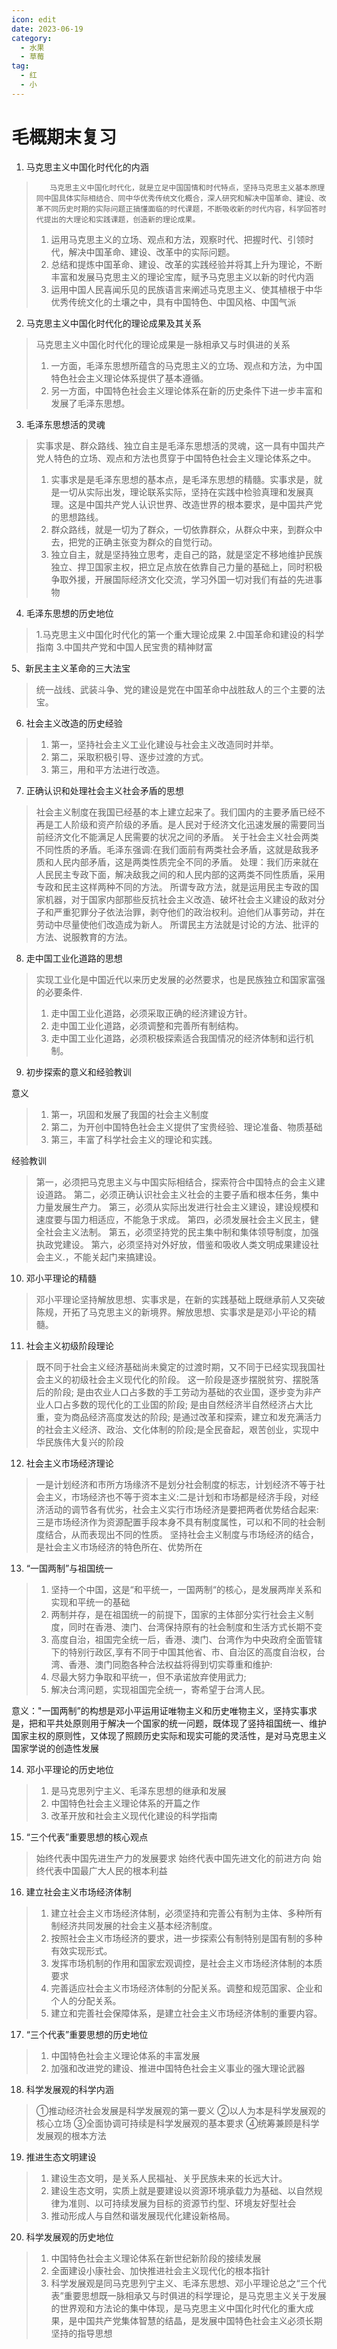 ```yaml
---
icon: edit
date: 2023-06-19
category:
  - 水果
  - 草莓
tag:
  - 红
  - 小
---
```

# 毛概期末复习

1.  马克思主义中国化时代化的内涵 

>        马克思主义中国化时代化，就是立足中国国情和时代特点，坚持马克思主义基本原理同中国具体实际相结合、同中华优秀传统文化概合，深人研究和解决中国革命、建设、改革不同历史时期的实际问题正搞懂面临的时代课题，不断吸收新的时代内容，科学回答时代提出的大理论和实践课题，创造新的理论成果。
> 1. 运用马克思主义的立场、观点和方法，观察时代、把握时代、引领时代，解决中国革命、建设、改革中的实际问题。
> 2. 总结和提炼中国革命、建设、改革的实践经验并将其上升为理论，不断丰富和发展马克思主义的理论宝库，赋予马克思主义以新的时代内涵
> 3. 运用中国人民喜闻乐见的民族语言来阐述马克思主义、使其植根于中华优秀传统文化的土壤之中，具有中国特色、中国风格、中国气派



2.  马克思主义中国化时代化的理论成果及其关系 

> 马克思主义中国化时代化的理论成果是一脉相承又与时俱进的关系
> 1. 一方面，毛泽东思想所蕴含的马克思主义的立场、观点和方法，为中国特色社会主义理论体系提供了基本遵循。
> 2. 另一方面，中国特色社会主义理论体系在新的历史条件下进一步丰富和发展了毛泽东思想。


3. 毛泽东思想活的灵魂

> 实事求是、群众路线、独立自主是毛泽东思想活的灵魂，这一具有中国共产党人特色的立场、观点和方法也贯穿于中国特色社会主义理论体系之中。
> 1. 实事求是是毛泽东思想的基本点，是毛泽东思想的精髓。实事求是，就是一切从实际出发，理论联系实际，坚持在实践中检验真理和发展真理。这是中国共产党人认识世界、改造世界的根本要求，是中国共产党的思想路线。
> 2. 群众路线，就是一切为了群众，一切依靠群众，从群众中来，到群众中去，把党的正确主张变为群众的自觉行动。
> 3. 独立自主，就是坚持独立思考，走自己的路，就是坚定不移地维护民族独立、捍卫国家主权，把立足点放在依靠自己力量的基础上，同时积极争取外援，开展国际经济文化交流，学习外国一切对我们有益的先进事物


4. 毛泽东思想的历史地位

> 1.马克思主义中国化时代化的第一个重大理论成果
> 2.中国革命和建设的科学指南
> 3.中国共产党和中国人民宝贵的精神财富


5、新民主主义革命的三大法宝

> 统一战线、武装斗争、党的建设是党在中国革命中战胜敌人的三个主要的法宝。


6. 社会主义改造的历史经验

> 1. 第一，坚持社会主义工业化建设与社会主义改造同时并举。
> 2. 第二，采取积极引导、逐步过渡的方式。
> 3. 第三，用和平方法进行改造。


7. 正确认识和处理社会主义社会矛盾的思想

> 社会主义制度在我国已经基的本上建立起来了。我们国内的主要矛盾已经不再是工人阶级和资产阶级的矛盾。是人民对于经济文化迅速发展的需要同当前经济文化不能满足人民需要的状况之间的矛盾。
> 关于社会主义社会两类不同性质的矛盾。毛泽东强调:在我们面前有两类社会矛盾，这就是敌我矛质和人民内部矛盾，这是两类性质完全不同的矛盾。
> 处理：我们历来就在人民民主专政下面，解决敌我之间的和人民内部的这两类不同性质盾，采用专政和民主这样两种不同的方法。
> 所谓专政方法，就是运用民主专政的国家机器，对于国家内部那些反抗社会主义改造、破坏社会主义建设的敌对分子和严重犯罪分子依法治罪，剥夺他们的政治权利。迫他们从事劳动，并在劳动中尽量使他们改造成为新人。
> 所谓民主方法就是讨论的方法、批评的方法、说服教育的方法。


8. 走中国工业化道路的思想

> 实现工业化是中国近代以来历史发展的必然要求，也是民族独立和国家富强的必要条件.
> 1. 走中国工业化道路，必须采取正确的经济建设方针。
> 2. 走中国工业化道路，必须调整和完善所有制结构。
> 3. 走中国工业化道路，必须积极探索适合我国情况的经济体制和运行机制。


9. 初步探索的意义和经验教训

意义
> 1. 第一，巩固和发展了我国的社会主义制度
> 2. 第二，为开创中国特色社会主义提供了宝贵经验、理论准备、物质基础
> 3. 第三，丰富了科学社会主义的理论和实践。

经验教训
> 第一，必须把马克思主义与中国实际相结合，探索符合中国特点的会主义建设道路。
> 第二，必须正确认识社会主义社会的主要子盾和根本任务，集中力量发展生产力。
> 第三，必须从实际出发进行社会主义建设，建设规模和速度要与国力相适应，不能急于求成。
> 第四，必须发展社会主义民主，健全社会主义法制。
> 第五，必须坚持党的民主集中制和集体领导制度，加强执政党建设。
> 第六，必须坚持对外好放，借鉴和吸收人类文明成果建设社会主义.，不能关起门来搞建设。


10. 邓小平理论的精髓

> 邓小平理论坚持解放思想、实事求是，在新的实践基础上既继承前人又突破陈规，开拓了马克思主义的新境界。解放思想、实事求是是邓小平论的精髓。


11. 社会主义初级阶段理论

> 既不同于社会主义经济基础尚未奠定的过渡时期，又不同于已经实现我国社会主义的初级社会主义现代化的阶段。
> 这一阶段是逐步摆脱贫穷、摆脱落后的阶段;
> 是由农业人口占多数的手工劳动为基础的农业国，逐步变为非产业人口占多数的现代化的工业国的阶段;
> 是由自然经济半自然经济占大比重，变为商品经济高度发达的阶段;
> 是通过改革和探索，建立和发充满活力的社会主义经济、政治、文化体制的阶段;是全民奋起，艰苦创业，实现中华民族伟大复兴的阶段


12. 社会主义市场经济理论

> 一是计划经济和市所方场缘济不是划分社会制度的标志，计划经济不等于社会主义，市场经济也不等于资本主义:二是计划和市场都是经济手段，对经济活动的调节各有优劣，社会主义实行市场经济是要把两者优势结合起来:
> 三是市场经济作为资源配置手段本身不具有制度属性，可以和不同的社会制度结合，从而表现出不同的性质。
> 坚持社会主义制度与市场经济的结合，是社会主义市场经济的特色所在、优势所在


13. “一国两制”与祖国统一

> 1. 坚持一个中国，这是“和平统一，一国两制“的核心，是发展两岸关系和实现和平统一的基础
> 2. 两制并存，是在祖国统一的前提下，国家的主体部分实行社会主义制度，同时在香港、澳门、台湾保持原有的社会制度和生活方式长期不变
> 3. 高度自治，祖国完全统一后，香港、澳门、台湾作为中央政府全面管辖下的特别行政区,享有不同于中国其他省、市、自治区的高度自治权，台湾、香港、澳门同胞各种合法权益将得到切实尊重和维护:
> 4. 尽最大努力争取和平统一，但不承诺放弃使用武力;
> 5. 解决台湾问题，实现祖国完全统一，寄希望于台湾人民。
> 
意义："一国两制”的构想是邓小平运用证唯物主义和历史唯物主义，坚持实事求是，把和平共处原则用于解决一个国家的统一问题，既体现了竖持祖国统一、维护国家主权的原则性，又体现了照顾历史实际和现实可能的灵活性，是对马克思主义国家学说的创造性发展


14. 邓小平理论的历史地位

> 1. 是马克思列宁主义、毛泽东思想的继承和发展
> 2. 中国特色社会主义理论体系的开篇之作
> 3. 改革开放和社会主义现代化建设的科学指南


15. “三个代表”重要思想的核心观点

> 始终代表中国先进生产力的发展要求 始终代表中国先进文化的前进方向 始终代表中国最广大人民的根本利益


16. 建立社会主义市场经济体制

> 1. 建立社会主义市场经济体制，必须坚持和完善公有制为主体、多种所有制经济共同发展的社会主义基本经济制度。
> 2. 按照社会主义市场经济的要求，进一步探索公有制特别是国有制的多种有效实现形式。
> 3. 发挥市场机制的作用和国家宏观调控，是社会主义市场经济体制的本质要求
> 4. 完善适应社会主义市场经济体制的分配关系。调整和规范国家、企业和个人的分配关系。
> 5. 建立和完善社会保障体系，是建立社会主义市场经济体制的重要内容。


17. “三个代表”重要思想的历史地位

> 1. 中国特色社会主义理论体系的丰富发展
> 2. 加强和改进党的建设、推进中国特色社会主义事业的强大理论武器


18. 科学发展观的科学内涵

> ①推动经济社会发展是科学发展观的第一要义
> ②以人为本是科学发展观的核心立场
> ③全面协调可持续是科学发展观的基本要求
> ④统筹兼顾是科学发展观的根本方法


19. 推进生态文明建设

> 1. 建设生态文明，是关系人民福祉、关乎民族未来的长远大计。
> 2. 建设生态文明，实质上就是要建设以资源环境承载力为基础、以自然规律为准则、以可持续发展为目标的资源节约型、环境友好型社会
> 3. 推动形成人与自然和谐发展现代化建设新格局。


20. 科学发展观的历史地位

> 1. 中国特色社会主义理论体系在新世纪新阶段的接续发展
> 2. 全面建设小康社会、加快推进社会主义现代化的根本指针
> 3. 科学发展观是同马克思列宁主义、毛泽东思想、邓小平理论总之“三个代表”重要思想既一脉相承又与时俱进的科学理论，是马克思主义关于发展的世界观和方法论的集中体现，是马克思主义中国化时代化的重大成果，是中国共产党集体智慧的结晶，是发展中国特色社会主义必须长期坚持的指导思想

